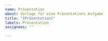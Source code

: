 ```yaml
---
name: Präsentation
about: Vorlage für eine Präsentations Aufgabe
title: "[Präsentation]"
labels: Präsentation
assignees: ''

---
```



